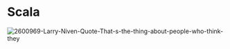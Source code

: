 # Scala
![2600969-Larry-Niven-Quote-That-s-the-thing-about-people-who-think-they](https://user-images.githubusercontent.com/42781916/83528196-1aab7180-a4e9-11ea-93f0-1070b39a7162.jpg)
